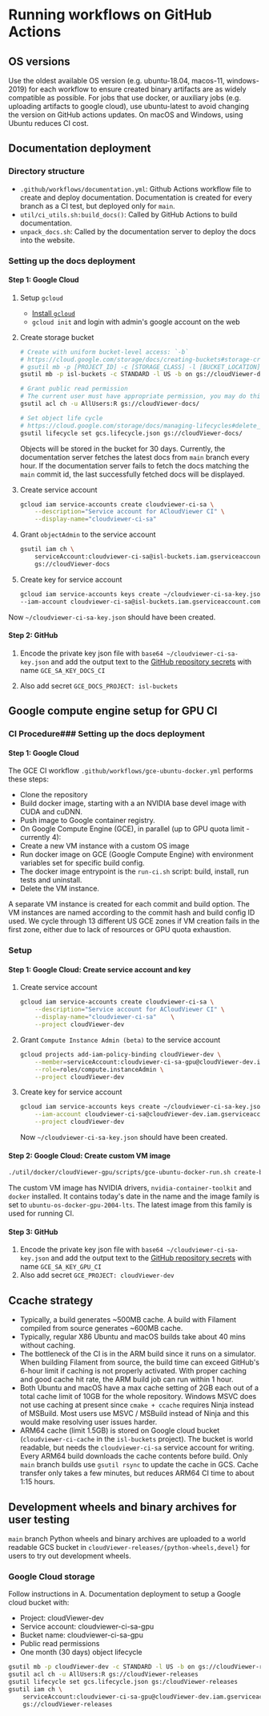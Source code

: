 # Running workflows on GitHub Actions

## OS versions

Use the oldest available OS version (e.g. ubuntu-18.04, macos-11, windows-2019)
for each workflow to ensure created binary artifacts are as widely compatible as
possible. For jobs that use docker, or auxiliary jobs (e.g. uploading artifacts
to google cloud), use ubuntu-latest to avoid changing the version on GitHub
actions updates. On macOS and Windows, using Ubuntu reduces CI cost.

## Documentation deployment

### Directory structure

-   `.github/workflows/documentation.yml`: Github Actions workflow file to
    create and deploy documentation. Documentation is created for every branch
    as a CI test, but deployed only for `main`.
-   `util/ci_utils.sh:build_docs()`: Called by GitHub Actions to build documentation.
-   `unpack_docs.sh`: Called by the documentation server to deploy the docs into
    the website.

### Setting up the docs deployment

#### Step 1: Google Cloud

1.  Setup `gcloud`
    -   [Install `gcloud`](https://cloud.google.com/sdk/install)
    -   `gcloud init` and login with admin's google account on the web
2.  Create storage bucket

    ```bash
    # Create with uniform bucket-level access: `-b`
    # https://cloud.google.com/storage/docs/creating-buckets#storage-create-bucket-gsutil
    # gsutil mb -p [PROJECT_ID] -c [STORAGE_CLASS] -l [BUCKET_LOCATION] -b on gs://[BUCKET_NAME]/
    gsutil mb -p isl-buckets -c STANDARD -l US -b on gs://cloudViewer-docs/

    # Grant public read permission
    # The current user must have appropriate permission, you may do this in the web interface
    gsutil acl ch -u AllUsers:R gs://cloudViewer-docs/

    # Set object life cycle
    # https://cloud.google.com/storage/docs/managing-lifecycles#delete_an_object
    gsutil lifecycle set gcs.lifecycle.json gs://cloudViewer-docs/
    ```

    Objects will be stored in the bucket for 30 days. Currently, the
    documentation server fetches the latest docs from `main` branch every hour.
    If the documentation server fails to fetch the docs matching the `main`
    commit id, the last successfully fetched docs will be displayed.
3.  Create service account
    ```bash
    gcloud iam service-accounts create cloudviewer-ci-sa \
        --description="Service account for ACloudViewer CI" \
        --display-name="cloudviewer-ci-sa"
    ```
4.  Grant `objectAdmin` to the service account
    ```bash
    gsutil iam ch \
        serviceAccount:cloudviewer-ci-sa@isl-buckets.iam.gserviceaccount.com:objectAdmin \
        gs://cloudViewer-docs
    ```
5.  Create key for service account
    ```bash
    gcloud iam service-accounts keys create ~/cloudviewer-ci-sa-key.json \
    --iam-account cloudviewer-ci-sa@isl-buckets.iam.gserviceaccount.com
    ```

Now `~/cloudviewer-ci-sa-key.json` should have been created.

#### Step 2: GitHub

1.  Encode the private key json file with `base64 ~/cloudviewer-ci-sa-key.json` and
    add the output text to the
    [GitHub repository secrets](https://github.com/Asher-1/ACloudViewer/settings/secrets)
    with name `GCE_SA_KEY_DOCS_CI`

2.  Also add secret `GCE_DOCS_PROJECT: isl-buckets`

## Google compute engine setup for GPU CI

### CI Procedure### Setting up the docs deployment

#### Step 1: Google Cloud

The GCE CI workflow `.github/workflows/gce-ubuntu-docker.yml` performs these steps:

-   Clone the repository
-   Build docker image, starting with a an NVIDIA base devel image with CUDA and
    cuDNN.
-   Push image to Google container registry.
-   On Google Compute Engine (GCE), in parallel (up to GPU quota limit - currently
    4):
-   Create a new VM instance with a custom OS image
-   Run docker image on GCE (Google Compute Engine) with environment variables
    set for specific build config.
-   The docker image entrypoint is the `run-ci.sh` script: build, install, run
    tests and uninstall.
-   Delete the VM instance.

A separate VM instance is created for each commit and build option. The VM
instances are named according to the commit hash and build config ID used. We
cycle through 13 different US GCE zones if VM creation fails in the first zone,
either due to lack of resources or GPU quota exhaustion.

### Setup

#### Step 1: Google Cloud: Create service account and key

1.  Create service account
    ```bash
    gcloud iam service-accounts create cloudviewer-ci-sa \
        --description="Service account for ACloudViewer CI" \
        --display-name="cloudviewer-ci-sa"    \
        --project cloudViewer-dev
    ```
2.  Grant `Compute Instance Admin (beta)` to the service account
    ```bash
    gcloud projects add-iam-policy-binding cloudViewer-dev \
        --member=serviceAccount:cloudviewer-ci-sa-gpu@cloudViewer-dev.iam.gserviceaccount.com \
        --role=roles/compute.instanceAdmin \
        --project cloudViewer-dev
    ```
3.  Create key for service account
    ```bash
    gcloud iam service-accounts keys create ~/cloudviewer-ci-sa-key.json \
        --iam-account cloudviewer-ci-sa@cloudViewer-dev.iam.gserviceaccount.com \
        --project cloudViewer-dev
    ```
    Now `~/cloudviewer-ci-sa-key.json` should have been created.

#### Step 2: Google Cloud: Create custom VM image

```bash
./util/docker/cloudViewer-gpu/scripts/gce-ubuntu-docker-run.sh create-base-vm-image
```

The custom VM image has NVIDIA drivers, `nvidia-container-toolkit` and `docker`
installed. It contains today's date in the name and the image family is set to
`ubuntu-os-docker-gpu-2004-lts`. The latest image from this family is
used for running CI.

#### Step 3: GitHub

1.  Encode the private key json file with `base64 ~/cloudviewer-ci-sa-key.json` and
    add the output text to the
    [GitHub repository secrets](https://github.com/Asher-1/ACloudViewer/settings/secrets)
    with name `GCE_SA_KEY_GPU_CI`
2.  Also add secret `GCE_PROJECT: cloudViewer-dev`

## Ccache strategy

-   Typically, a build generates ~500MB cache. A build with Filament compiled from
    source generates ~600MB cache.
-   Typically, regular X86 Ubuntu and macOS builds take about 40 mins without
    caching.
-   The bottleneck of the CI is in the ARM build since it runs on a simulator.
    When building Filament from source, the build time can exceed GitHub's 6-hour
    limit if caching is not properly activated. With proper caching and good cache
    hit rate, the ARM build job can run within 1 hour.
-   Both Ubuntu and macOS have a max cache setting of 2GB each out of a total
    cache limit of 10GB for the whole repository. Windows MSVC does not use
    caching at present since `cmake + ccache` requires Ninja instead of MSBuild.
    Most users use MSVC / MSBuild instead of Ninja and this would make resolving
    user issues harder.
-   ARM64 cache (limit 1.5GB) is stored on Google cloud bucket
    (`cloudviewer-ci-cache` in the `isl-buckets` project). The bucket is world
    readable, but needs the `cloudviewer-ci-sa` service account for writing. Every
    ARM64 build downloads the cache contents before build. Only `main` branch
    builds use `gsutil rsync` to update the cache in GCS. Cache transfer only
    takes a few minutes, but reduces ARM64 CI time to about 1:15 hours.

## Development wheels and binary archives for user testing

`main` branch Python wheels and binary archives are uploaded to a world
readable GCS bucket in `cloudViewer-releases/{python-wheels,devel}` for users
to try out development wheels.

### Google Cloud storage

Follow instructions in A. Documentation deployment to setup a Google cloud
bucket with:

-   Project: cloudViewer-dev
-   Service account: cloudviewer-ci-sa-gpu
-   Bucket name: cloudviewer-ci-sa-gpu
-   Public read permissions
-   One month (30 days) object lifecycle

```bash
gsutil mb -p cloudViewer-dev -c STANDARD -l US -b on gs://cloudViewer-releases
gsutil acl ch -u AllUsers:R gs://cloudViewer-releases
gsutil lifecycle set gcs.lifecycle.json gs:/cloudViewer-releases
gsutil iam ch \
    serviceAccount:cloudviewer-ci-sa-gpu@cloudViewer-dev.iam.gserviceaccount.com:objectAdmin \
    gs://cloudViewer-releases
```
